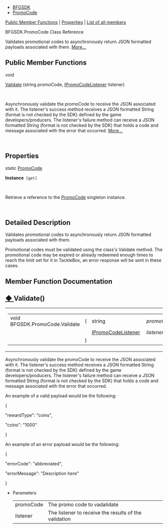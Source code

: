   - [BFGSDK](namespace_b_f_g_s_d_k.html)
  - [PromoCode](class_b_f_g_s_d_k_1_1_promo_code.html)

[Public Member Functions](#pub-methods) | [Properties](#properties) |
[List of all members](class_b_f_g_s_d_k_1_1_promo_code-members.html)

BFGSDK.PromoCode Class Reference

Validates promotional codes to asynchronously return JSON formatted
payloads associated with them.
[More...](class_b_f_g_s_d_k_1_1_promo_code.html#details)

##  Public Member Functions

void 

[Validate](class_b_f_g_s_d_k_1_1_promo_code.html#a7b6080eace862d6917b7d512dfcbcd65)
(string promoCode,
[IPromoCodeListener](interface_b_f_g_s_d_k_1_1_i_promo_code_listener.html)
listener)

 

Asynchronously validate the promoCode to receive the JSON associated
with it. The listener's success method receives a JSON formatted String
(format is not checked by the SDK) defined by the game
developers/producers. The listener's failure method can receive a JSON
formatted String (format is not checked by the SDK) that holds a code
and message associated with the error that occurred.
[More...](class_b_f_g_s_d_k_1_1_promo_code.html#a7b6080eace862d6917b7d512dfcbcd65)  

 

##  Properties

static [PromoCode](class_b_f_g_s_d_k_1_1_promo_code.html) 

**Instance**`  [get] `

 

Retrieve a reference to the
[PromoCode](class_b_f_g_s_d_k_1_1_promo_code.html "Validates promotional codes to asynchronously return JSON formatted payloads associated with them.")
singleton instance.  

 

## Detailed Description

Validates promotional codes to asynchronously return JSON formatted
payloads associated with them.

Promotional codes must be validated using the class's Validate method.
The promotional code may be expired or already redeemed enough times to
reach the limit set for it in TackleBox, an error response will be sent
in these cases.

## Member Function Documentation

## [◆ ](#a7b6080eace862d6917b7d512dfcbcd65)Validate()

<table>
<colgroup>
<col style="width: 50%" />
<col style="width: 50%" />
</colgroup>
<tbody>
<tr class="odd">
<td><table>
<tbody>
<tr class="odd">
<td>void BFGSDK.PromoCode.Validate</td>
<td>(</td>
<td>string </td>
<td><em>promoCode</em>,</td>
</tr>
<tr class="even">
<td></td>
<td></td>
<td><a href="interface_b_f_g_s_d_k_1_1_i_promo_code_listener.html" class="el">IPromoCodeListener</a> </td>
<td><em>listener</em> </td>
</tr>
<tr class="odd">
<td></td>
<td>)</td>
<td></td>
<td></td>
</tr>
</tbody>
</table></td>
<td><span class="mlabels"><span class="mlabel">inline</span></span></td>
</tr>
</tbody>
</table>

Asynchronously validate the promoCode to receive the JSON associated
with it. The listener's success method receives a JSON formatted String
(format is not checked by the SDK) defined by the game
developers/producers. The listener's failure method can receive a JSON
formatted String (format is not checked by the SDK) that holds a code
and message associated with the error that occurred.

An example of a valid payload would be the following:

\{

"rewardType": "coins",

"coins": "1000"

}

An example of an error payload would be the following:

\{

"errorCode": "abbreviated",

"errorMessage": "Description here"

}

  - Parameters
    
    |           |                                                       |
    | --------- | ----------------------------------------------------- |
    | promoCode | The promo code to vadalidate                          |
    | listener  | The listener to receive the results of the validation |
